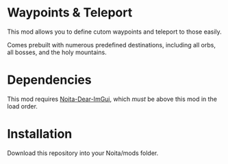 # Waypoints & Teleport

This mod allows you to define cutom waypoints and teleport to those easily.

Comes prebuilt with numerous predefined destinations, including all orbs, all bosses, and the holy mountains.

# Dependencies

This mod requires [Noita-Dear-ImGui](https://github.com/dextercd/Noita-Dear-ImGui/releases/latest), which _must_ be above this mod in the load order.

# Installation

Download this repository into your Noita/mods folder.

